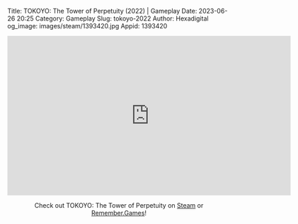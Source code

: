 Title: TOKOYO: The Tower of Perpetuity (2022) | Gameplay
Date: 2023-06-26 20:25
Category: Gameplay
Slug: tokoyo-2022
Author: Hexadigital
og_image: images/steam/1393420.jpg
Appid: 1393420

<center><iframe src="https://www.youtube.com/embed/lvA-V5Wj2Sk?feature=oembed" allow="accelerometer; autoplay; encrypted-media; gyroscope; picture-in-picture" width="640" height="360" frameborder="0"></iframe>

Check out TOKOYO: The Tower of Perpetuity on [Steam](https://store.steampowered.com/app/1393420/?curator_clanid=34633900) or [Remember.Games](https://remember.games/game/6572/tokoyo-the-tower-of-perpetuity/)!</center>